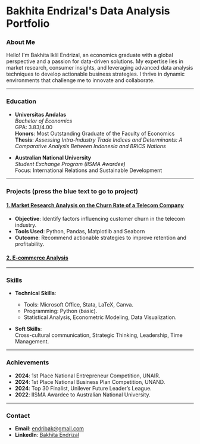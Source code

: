 # **Bakhita Endrizal's Data Analysis Portfolio**

### **About Me**
Hello! I'm Bakhita Iklil Endrizal, an economics graduate with a global perspective and a passion for data-driven solutions. My expertise lies in market research, consumer insights, and leveraging advanced data analysis techniques to develop actionable business strategies. I thrive in dynamic environments that challenge me to innovate and collaborate.

---

### **Education**
- **Universitas Andalas**  
  *Bachelor of Economics*  
  GPA: 3.83/4.00  
  **Honors**: Most Outstanding Graduate of the Faculty of Economics  
  **Thesis**: *Assessing Intra-Industry Trade Indices and Determinants: A Comparative Analysis Between Indonesia and BRICS Nations*

- **Australian National University**  
  *Student Exchange Program (IISMA Awardee)*  
  Focus: International Relations and Sustainable Development

---
### **Projects (press the blue text to go to project)**
#### <a href="https://github.com/bakhitae/Bakhitas-Data-Portfolio/blob/main/Telecom%20Company%20Churn%20Rate.ipynb">1. Market Research Analysis on the Churn Rate of a Telecom Company</a>
- **Objective**: Identify factors influencing customer churn in the telecom industry.  
- **Tools Used**: Python, Pandas, Matplotlib and Seaborn  
- **Outcome**: Recommend actionable strategies to improve retention and profitability.

#### <a href="https://github.com/bakhitae/Bakhitas-Data-Portfolio/blob/main/E-commerce.ipynb">2. E-commerce Analysis</a>

---

### **Skills**
- **Technical Skills**:  
  - Tools: Microsoft Office, Stata, LaTeX, Canva.  
  - Programming: Python (basic).  
  - Statistical Analysis, Econometric Modeling, Data Visualization.  

- **Soft Skills**:  
  Cross-cultural communication, Strategic Thinking, Leadership, Time Management.

---

### **Achievements**
- **2024**: 1st Place National Entrepreneur Competition, UNAIR.  
- **2024**: 1st Place National Business Plan Competition, UNAND.  
- **2024**: Top 30 Finalist, Unilever Future Leader’s League.  
- **2022**: IISMA Awardee to Australian National University.

---

### **Contact**
- **Email**: [endribak@gmail.com](mailto:endribak@gmail.com)  
- **LinkedIn**: [Bakhita Endrizal](https://www.linkedin.com/in/bakhita-endrizal-a98a53174/)
